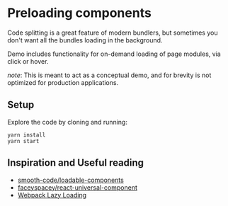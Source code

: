 # Preloading components

Code splitting is a great feature of modern bundlers, but sometimes you don't want all the bundles loading in the background.

Demo includes functionality for on-demand loading of page modules, via click or hover.

_note_: This is meant to act as a conceptual demo, and for brevity is not optimized for production applications.

## Setup

Explore the code by cloning and running:

```
yarn install
yarn start
```

## Inspiration and Useful reading

* [smooth-code/loadable-components](https://github.com/smooth-code/loadable-components)
* [faceyspacey/react-universal-component](https://github.com/faceyspacey/react-universal-component)
* [Webpack Lazy Loading](https://webpack.js.org/guides/lazy-loading/)
